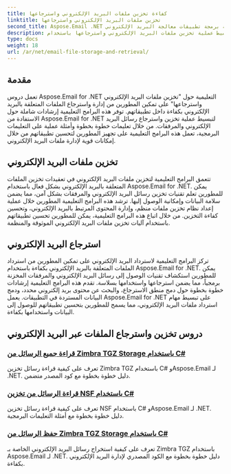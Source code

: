 ```yaml
---
title: كفاءة تخزين ملفات البريد الإلكتروني واسترجاعها
linktitle: تخزين ملفات البريد الإلكتروني واسترجاعها
second_title: Aspose.Email .NET واجهة برمجة تطبيقات معالجة البريد الإلكتروني
description: قم بتبسيط عملية تخزين ملفات البريد الإلكتروني واسترجاعها باستخدام Aspose.Email لبرامج .NET التعليمية. تعلم كيفية إدارة رسائل البريد الإلكتروني والمرفقات والوصول إليها برمجياً.
type: docs
weight: 18
url: /ar/net/email-file-storage-and-retrieval/
---
```


## مقدمة

تعمل دروس Aspose.Email for .NET التعليمية حول "تخزين ملفات البريد الإلكتروني واسترجاعها" على تمكين المطورين من إدارة واسترجاع الملفات المتعلقة بالبريد الإلكتروني بكفاءة داخل تطبيقاتهم. توفر هذه البرامج التعليمية إرشادات شاملة حول الاستفادة من Aspose.Email for .NET لتبسيط عملية تخزين واسترجاع رسائل البريد الإلكتروني والمرفقات. من خلال تعليمات خطوة بخطوة وأمثلة عملية على التعليمات البرمجية، تعمل هذه البرامج التعليمية على تجهيز المطورين لتحسين تطبيقاتهم من خلال إمكانات قوية لإدارة ملفات البريد الإلكتروني.

## تخزين ملفات البريد الإلكتروني

تتعمق البرامج التعليمية لتخزين ملفات البريد الإلكتروني في تعقيدات تخزين الملفات المتعلقة بالبريد الإلكتروني بشكل فعال باستخدام Aspose.Email for .NET. يمكن للمطورين تعلم تقنيات تخزين رسائل البريد الإلكتروني والمرفقات بشكل آمن، مما يضمن سلامة البيانات وإمكانية الوصول إليها. ترشد هذه البرامج التعليمية المطورين خلال عملية إعداد نظام تخزين ملفات منظم، وإدارة المحتوى المرتبط بالبريد الإلكتروني، وتحسين كفاءة التخزين. من خلال اتباع هذه البرامج التعليمية، يمكن للمطورين تحسين تطبيقاتهم باستخدام آليات تخزين ملفات البريد الإلكتروني الموثوقة والمنظمة.

## استرجاع البريد الإلكتروني

تركز البرامج التعليمية لاسترداد البريد الإلكتروني على تمكين المطورين من استرداد الملفات المتعلقة بالبريد الإلكتروني بكفاءة باستخدام Aspose.Email for .NET. يمكن للمطورين استكشاف تقنيات الوصول إلى رسائل البريد الإلكتروني والمرفقات المخزنة برمجياً، مما يضمن استرجاعها واستخدامها بسلاسة. تقدم هذه البرامج التعليمية إرشادات خطوة بخطوة حول دمج منطق الاسترجاع، والبحث عن محتوى بريد إلكتروني محدد، ودمج البيانات المستردة في التطبيقات. يعمل Aspose.Email for .NET على تبسيط مهام استرداد ملفات البريد الإلكتروني، مما يسمح للمطورين بتحسين تطبيقاتهم للوصول إلى البيانات واستخدامها بكفاءة.

## دروس تخزين واسترجاع الملفات عبر البريد الإلكتروني
### [قراءة جميع الرسائل من Zimbra TGZ Storage باستخدام C#](./reading-all-messages-from-zimbra-tgz-storage-with-csharp/)
تعرف على كيفية قراءة رسائل تخزين Zimbra TGZ باستخدام C# وAspose.Email لـ .NET. دليل خطوة بخطوة مع كود المصدر متضمن.
### [قراءة الرسائل من تخزين NSF باستخدام C#](./reading-messages-from-nsf-storage-using-csharp/)
تعرف على كيفية قراءة رسائل تخزين NSF باستخدام C# وAspose.Email لـ .NET. دليل خطوة بخطوة مع أمثلة التعليمات البرمجية.
### [حفظ الرسائل من Zimbra TGZ Storage باستخدام C#](./saving-messages-from-zimbra-tgz-storage-with-csharp/)
تعرف على كيفية استخراج رسائل البريد الإلكتروني الخاصة بـ Zimbra TGZ باستخدام Aspose.Email لـ .NET. دليل خطوة بخطوة مع الكود المصدري لإدارة البريد الإلكتروني بكفاءة.